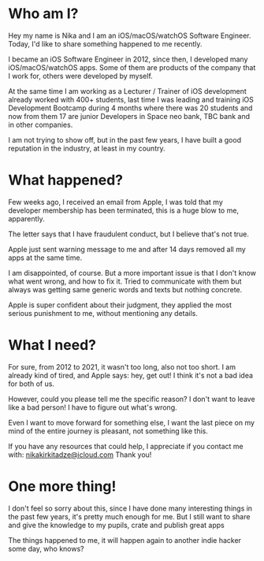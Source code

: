 # Who am I?

Hey my name is Nika and I am an iOS/macOS/watchOS Software Engineer. Today, I'd like to share something happened to me recently.

I became an iOS Software Engineer in 2012, since then, I developed many iOS/macOS/watchOS apps. Some of them are products of the company that I work for, others were developed by myself. 

At the same time I am working as a Lecturer / Trainer of iOS development already worked with 400+ students, last time I was leading and training iOS Development Bootcamp during 4 months where there was 20 students and now from them 17 are junior Developers in Space neo bank, TBC bank and in other companies.

I am not trying to show off, but in the past few years, I have built a good reputation in the industry, at least in my country. 

# What happened?

Few weeks ago, I received an email from Apple, I was told that my developer membership has been terminated, this is a huge blow to me, apparently.

The letter says that I have fraudulent conduct, but I believe that's not true.

Apple just sent warning message to me and after 14 days removed all my apps at the same time.

I am disappointed, of course. But a more important issue is that I don't know what went wrong, and how to fix it. Tried to communicate with them but always was getting same generic words and texts but nothing concrete.

Apple is super confident about their judgment, they applied the most serious punishment to me, without mentioning any details.

# What I need?

For sure, from 2012 to 2021, it wasn't too long, also not too short. I am already kind of tired, and Apple says: hey, get out! I think it's not a bad idea for both of us.

However, could you please tell me the specific reason? I don't want to leave like a bad person! I have to figure out what's wrong.

Even I want to move forward for something else, I want the last piece on my mind of the entire journey is pleasant, not something like this.

If you have any resources that could help, I appreciate if you contact me with: nikakirkitadze@icloud.com Thank you!

# One more thing!

I don't feel so sorry about this, since I have done many interesting things in the past few years, it's pretty much enough for me. But I still want to share and give the knowledge to my pupils, crate and publish great apps

The things happened to me, it will happen again to another indie hacker some day, who knows?

